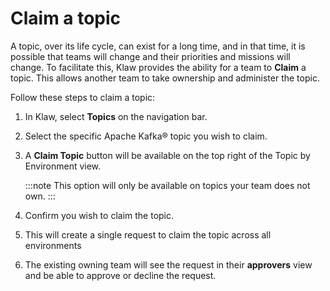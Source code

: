 # Claim a topic

A topic, over its life cycle, can exist for a long time, and in that
time, it is possible that teams will change and their priorities and
missions will change. To facilitate this, Klaw provides the ability for
a team to **Claim** a topic. This allows another team to take ownership
and administer the topic.

Follow these steps to claim a topic:

1. In Klaw, select **Topics** on the navigation bar.
2. Select the specific Apache Kafka® topic you wish to claim.
3. A **Claim Topic** button will be available on the top right of the
   Topic by Environment view.

   :::note
   This option will only be available on topics your team does not own.
   :::

4. Confirm you wish to claim the topic.
5. This will create a single request to claim the topic across all
   environments
6. The existing owning team will see the request in their **approvers**
   view and be able to approve or decline the request.
